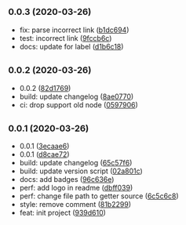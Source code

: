 ## <small>0.0.3 (2020-03-26)</small>

* fix: parse incorrect link ([b1dc694](https://github.com/Scrum/awesome-readme-to-data/commit/b1dc694))
* test: incorrect link ([9fccb6c](https://github.com/Scrum/awesome-readme-to-data/commit/9fccb6c))
* docs: update for label ([d1b6c18](https://github.com/Scrum/awesome-readme-to-data/commit/d1b6c18))



## <small>0.0.2 (2020-03-26)</small>

* 0.0.2 ([82d1769](https://github.com/Scrum/awesome-readme-to-data/commit/82d1769))
* build: update changelog ([8ae0770](https://github.com/Scrum/awesome-readme-to-data/commit/8ae0770))
* ci: drop support old node ([0597906](https://github.com/Scrum/awesome-readme-to-data/commit/0597906))



## <small>0.0.1 (2020-03-26)</small>

* 0.0.1 ([3ecaae6](https://github.com/Scrum/awesome-readme-to-data/commit/3ecaae6))
* 0.0.1 ([d8cae72](https://github.com/Scrum/awesome-readme-to-data/commit/d8cae72))
* build: update changelog ([65c57f6](https://github.com/Scrum/awesome-readme-to-data/commit/65c57f6))
* build: update version script ([02a801c](https://github.com/Scrum/awesome-readme-to-data/commit/02a801c))
* docs: add badges ([96c636e](https://github.com/Scrum/awesome-readme-to-data/commit/96c636e))
* perf: add logo in readme ([dbff039](https://github.com/Scrum/awesome-readme-to-data/commit/dbff039))
* perf: change file path to getter source ([6c5c6c8](https://github.com/Scrum/awesome-readme-to-data/commit/6c5c6c8))
* style: remove comment ([81b2299](https://github.com/Scrum/awesome-readme-to-data/commit/81b2299))
* feat: init project ([939d610](https://github.com/Scrum/awesome-readme-to-data/commit/939d610))



